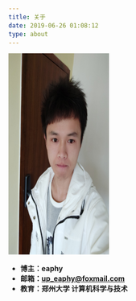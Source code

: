 ```yaml
---
title: 关于
date: 2019-06-26 01:08:12
type: about
---
```


<img src="/img/2.png" width = "200" height = "400"  align=center/>

 - **博主：eaphy**
 - **邮箱：up_eaphy@foxmail.com**
 - **教育：郑州大学 计算机科学与技术**